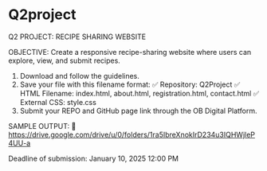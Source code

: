 # Q2project
Q2 PROJECT: RECIPE SHARING WEBSITE

OBJECTIVE: Create a responsive recipe-sharing website where users can explore, view, and submit recipes.

1. Download and follow the guidelines.
2. Save your file with this filename format:
      ✅ Repository: Q2Project
      ✅ HTML Filename: index.html, about.html, registration.html, contact.html
      ✅ External CSS: style.css
3. Submit your REPO and GitHub page link through the OB Digital Platform.

SAMPLE OUTPUT:
🎥 https://drive.google.com/drive/u/0/folders/1ra5IbreXnokIrD234u3IQHWjleP4UU-a

Deadline of submission: January 10, 2025 12:00 PM
